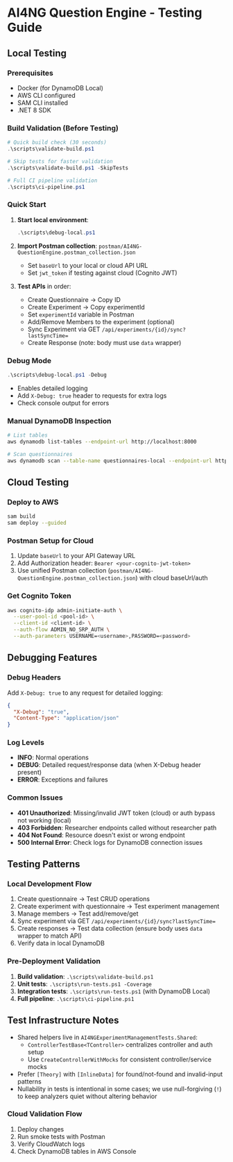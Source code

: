 # AI4NG Question Engine - Testing Guide

## Local Testing

### Prerequisites
- Docker (for DynamoDB Local)
- AWS CLI configured
- SAM CLI installed
- .NET 8 SDK

### Build Validation (Before Testing)
```powershell
# Quick build check (30 seconds)
.\scripts\validate-build.ps1

# Skip tests for faster validation
.\scripts\validate-build.ps1 -SkipTests

# Full CI pipeline validation
.\scripts\ci-pipeline.ps1
```

### Quick Start
1. **Start local environment**:
   ```powershell
   .\scripts\debug-local.ps1
   ```

2. **Import Postman collection**: `postman/AI4NG-QuestionEngine.postman_collection.json`
   - Set `baseUrl` to your local or cloud API URL
   - Set `jwt_token` if testing against cloud (Cognito JWT)

3. **Test APIs** in order:
   - Create Questionnaire → Copy ID
   - Create Experiment → Copy experimentId 
   - Set `experimentId` variable in Postman
   - Add/Remove Members to the experiment (optional)
   - Sync Experiment via GET `/api/experiments/{id}/sync?lastSyncTime=`
   - Create Response (note: body must use `data` wrapper)

### Debug Mode
```powershell
.\scripts\debug-local.ps1 -Debug
```
- Enables detailed logging
- Add `X-Debug: true` header to requests for extra logs
- Check console output for errors

### Manual DynamoDB Inspection
```bash
# List tables
aws dynamodb list-tables --endpoint-url http://localhost:8000

# Scan questionnaires
aws dynamodb scan --table-name questionnaires-local --endpoint-url http://localhost:8000
```

## Cloud Testing

### Deploy to AWS
```bash
sam build
sam deploy --guided
```

### Postman Setup for Cloud
1. Update `baseUrl` to your API Gateway URL
2. Add Authorization header: `Bearer <your-cognito-jwt-token>`
3. Use unified Postman collection (`postman/AI4NG-QuestionEngine.postman_collection.json`) with cloud baseUrl/auth

### Get Cognito Token
```bash
aws cognito-idp admin-initiate-auth \
  --user-pool-id <pool-id> \
  --client-id <client-id> \
  --auth-flow ADMIN_NO_SRP_AUTH \
  --auth-parameters USERNAME=<username>,PASSWORD=<password>
```

## Debugging Features

### Debug Headers
Add `X-Debug: true` to any request for detailed logging:
```json
{
  "X-Debug": "true",
  "Content-Type": "application/json"
}
```

### Log Levels
- **INFO**: Normal operations
- **DEBUG**: Detailed request/response data (when X-Debug header present)
- **ERROR**: Exceptions and failures

### Common Issues
- **401 Unauthorized**: Missing/invalid JWT token (cloud) or auth bypass not working (local)
- **403 Forbidden**: Researcher endpoints called without researcher path
- **404 Not Found**: Resource doesn't exist or wrong endpoint
- **500 Internal Error**: Check logs for DynamoDB connection issues

## Testing Patterns

### Local Development Flow
1. Create questionnaire → Test CRUD operations
2. Create experiment with questionnaire → Test experiment management  
3. Manage members → Test add/remove/get
4. Sync experiment via GET `/api/experiments/{id}/sync?lastSyncTime=`
5. Create responses → Test data collection (ensure body uses `data` wrapper to match API)
6. Verify data in local DynamoDB

### Pre-Deployment Validation
1. **Build validation**: `.\scripts\validate-build.ps1`
2. **Unit tests**: `.\scripts\run-tests.ps1 -Coverage`
3. **Integration tests**: `.\scripts\run-tests.ps1` (with DynamoDB Local)
4. **Full pipeline**: `.\scripts\ci-pipeline.ps1`

## Test Infrastructure Notes

- Shared helpers live in `AI4NGExperimentManagementTests.Shared`:
   - `ControllerTestBase<TController>` centralizes controller and auth setup
   - Use `CreateControllerWithMocks` for consistent controller/service mocks
- Prefer `[Theory]` with `[InlineData]` for found/not-found and invalid-input patterns
- Nullability in tests is intentional in some cases; we use null-forgiving (`!`) to keep analyzers quiet without altering behavior

### Cloud Validation Flow
1. Deploy changes
2. Run smoke tests with Postman
3. Verify CloudWatch logs
4. Check DynamoDB tables in AWS Console